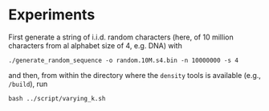 # Experiments

First generate a string of i.i.d. random characters (here, of 10 million characters from al alphabet size of 4, e.g. DNA) with

    ./generate_random_sequence -o random.10M.s4.bin -n 10000000 -s 4

and then, from within the directory where the `density` tools is available (e.g., `/build`), run

    bash ../script/varying_k.sh
